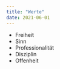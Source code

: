 ```yaml
---
title: "Werte"
date: 2021-06-01
---
```


* Freiheit
* Sinn
* Professionalität
* Disziplin
* Offenheit
